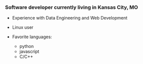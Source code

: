### Software developer currently living in Kansas City, MO
- Experience with Data Engineering and Web Development
- Linux user
- Favorite languages:

  - python
  - javascript
  - C/C++



<!--
**jaredwelch1/jaredwelch1** is a ✨ _special_ ✨ repository because its `README.md` (this file) appears on your GitHub profile.

Here are some ideas to get you started:

- 🔭 I’m currently working on ...
- 🌱 I’m currently learning ...
- 👯 I’m looking to collaborate on ...
- 🤔 I’m looking for help with ...
- 💬 Ask me about ...
- 📫 How to reach me: ...
- 😄 Pronouns: ...
- ⚡ Fun fact: ...
-->
